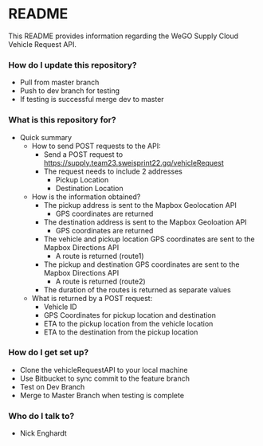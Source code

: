 # README #

This README provides information regarding the WeGO Supply Cloud Vehicle Request API.

### How do I update this repository? ###

* Pull from master branch
* Push to dev branch for testing
* If testing is successful merge dev to master

### What is this repository for? ###

* Quick summary
  * How to send POST requests to the API:
    * Send a POST request to https://supply.team23.sweisprint22.gq/vehicleRequest
    * The request needs to include 2 addresses
      * Pickup Location
      * Destination Location
  * How is the information obtained?
    * The pickup address is sent to the Mapbox Geolocation API
      * GPS coordinates are returned
    * The destination address is sent to the Mapbox Geoloation API
      * GPS coordinates are returned
    * The vehicle and pickup location GPS coordinates are sent to the Mapbox Directions API
      * A route is returned (route1)
    * The pickup and destination GPS coordinates are sent to the Mapbox Directions API
      * A route is returned (route2)
    * The duration of the routes is returned as separate values
  * What is returned by a POST request:
    * Vehicle ID
    * GPS Coordinates for pickup location and destination
    * ETA to the pickup location from the vehicle location
    * ETA to the destination from the pickup location

### How do I get set up? ###

* Clone the vehicleRequestAPI to your local machine
* Use Bitbucket to sync commit to the feature branch
* Test on Dev Branch
* Merge to Master Branch when testing is complete

### Who do I talk to? ###

* Nick Enghardt